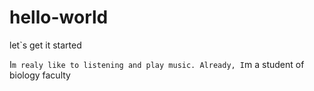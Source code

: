 # hello-world
let`s get it started

I`m realy like to listening and play music. Already, I`m a student of biology faculty
